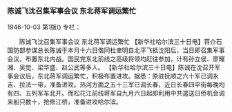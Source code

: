 ### 陈诚飞沈召集军事会议  东北蒋军调运繁忙

1946-10-03
第1版()
专栏：

　　陈诚飞沈召集军事会议
    东北蒋军调运繁忙
    【新华社哈尔滨三十日电】蒋介石国防部参谋总长陈诚于本月十六日偕同杜聿明自北平飞抵沈阳后，当日即召集军事会议，布置东北内战。国民党东北前线之高级将领均赶往参加，计有孙立侯、廖耀湘、吴觉、梁华盛、赵公武等多人。
    【新华社哈尔滨三十日电】陈诚在沈召开军事会议后，东北蒋军调运繁忙，积极布置进攻。据悉：原驻抚顺之六十军已调永吉、拉法一带，准备进攻。热河方面之五十三军已调长春，近日长春四平街每晚均有四、五列军车北开。而松花江前线蒋军自九月六日起即利用中共遣送日侨机会调来船只数十，抢修江桥，准备进攻哈尔滨。
